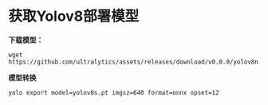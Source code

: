 # 获取Yolov8部署模型

**下载模型：**

```shell
wget https://github.com/ultralytics/assets/releases/download/v0.0.0/yolov8n.pt
```

**模型转换**

```shell
yolo export model=yolov8s.pt imgsz=640 format=onnx opset=12
```

